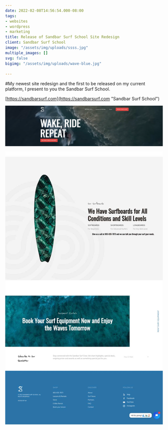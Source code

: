 ```yaml
---
date: 2022-02-08T14:56:54.000-08:00
tags:
- websites
- wordpress
- marketing
title: Release of Sandbar Surf School Site Redesign
client: Sandbar Surf School
image: "/assets/img/uploads/ssss.jpg"
multiple_images: []
svg: false
bigimg: "/assets/img/uploads/wave-blue.jpg"

---
```

\#My newest site redesign and the first to be released on my current platform, I present to you the Sandbar Surf School.

[https://sandbarsurf.com](https://sandbarsurf.com "Sandbar Surf School")

![](/assets/img/uploads/screen-shot-2022-02-08-at-3-29-51-pm.png)

![](/assets/img/uploads/lessons-partial.jpg)